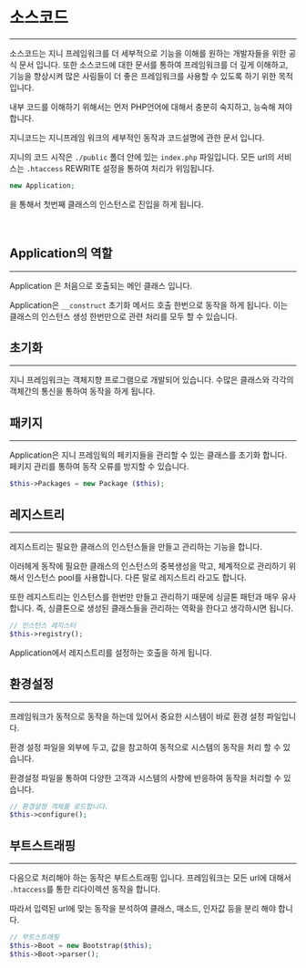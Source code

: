 # 소스코드
---
소스코드는 지니 프레임워크를 더 세부적으로 기능을 이해를 원하는 개발자들을 위한 공식 문서 입니다. 
또한 소스코드에 대한 문서를 통하여 프레임워크를 더 깊게 이해하고, 기능을 향상시켜 많은 사림들이 더 좋은 프레임워크를 사용할 수 있도록 하기 위한 목적입니다.

내부 코드를 이해하기 위해서는 먼저 PHP언어에 대해서 충분히 숙지하고, 능숙해 져야 합니다. 

지니코드는 지니프레임 워크의 세부적인 동작과 코드설명에 관한 문서 입니다. 

지니의 코드 시작은 `./public` 폴더 안에 있는 `index.php` 파일입니다. 모든 url의 서비스는 `.htaccess` REWRITE 설정을 통하여 처리가 위임됩니다. 

```php
new Application;
```
을 통해서 첫번째 클래스의 인스턴스로 진입을 하게 됩니다. 
 
<br>

## Application의 역할
---
Application 은 처음으로 호출되는 메인 클래스 입니다.

Application은 `__construct` 초기화 메서드 호출 한번으로 동작을 하게 됩니다.
이는 클래스의 인스턴스 생성 한번만으로 관련 처리를 모두 할 수 있습니다.


## 초기화
---
지니 프레임워크는 객체지향 프로그램으로 개발되어 있습니다. 수많은 클래스와 각각의 객체간의 통신을 통하여 동작을 하게 됩니다.

## 패키지
---
Application은 지니 프레임웍의 페키지들을 관리할 수 있는 클래스를 초기화 합니다.
페키지 관리를 통하여 동작 오류를 방지할 수 있습니다.

```php
$this->Packages = new Package ($this);
```

## 레지스트리
---
레지스트리는 필요한 클래스의 인스턴스들을 만들고 관리하는 기능을 합니다.

이러헤게 동작에 필요한 클래스의 인스턴스의 중복생성을 막고, 체계적으로 관리하기 위해서 인스턴스 pool를 사용합니다. 다른 말로 레지스트리 라고도 합니다.

또한 레지스트리는 인스턴스를 한번만 만들고 관리하기 때문에 싱글톤 패턴과 매우 유사합니다. 즉, 싱클톤으로 생성된 클래스들을 관리하는 역확을 한다고 생각하시면 됩니다.

```php
// 인스턴스 레지스터
$this->registry();
```
Application에서 레지스트리를 설정하는 호출을 하게 됩니다.


## 환경설정
---
프레임워크가 동적으로 동작을 하는데 있어서 중요한 시스템이 바로 환경 설정 파일입니다.

환경 설정 파일을 외부에 두고, 값을 참고하여 동적으로 시스템의 동작을 처리 할 수 있습니다.

환경설정 파일을 통하여 다양한 고객과 시스템의 사향에 반응하여 동작을 처리할 수 있습니다.

```php
// 환경설정 객체를 로드합니다. 
$this->configure(); 
```

## 부트스트래핑
---
다음으로 처리해야 하는 동작은 부트스트래핑 입니다. 프레임워크는 모든 url에 대해서 `.htaccess`를 통한 리다이렉션 동작을 합니다.

따라서 입력된 url에 맞는 동작을 분석하여 클래스, 매소드, 인자값 등을 분리 해야 합니다.

```php
// 부트스트래핑
$this->Boot = new Bootstrap($this);
$this->Boot->parser();
```
